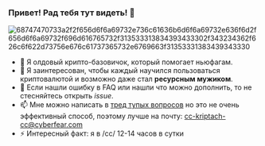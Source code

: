 ### Привет! Рад тебя тут видеть! 👋
![68747470733a2f2f656d6f6a69732e736c61636b6d6f6a69732e636f6d2f656d6f6a69732f696d616765732f313533313834393433302f343234362f626c6f622d73756e676c61737365732e6769663f31353331383439343330](https://github.com/ShyaTech/ShyaTech/assets/121751505/e310a8c0-2873-4149-9db4-dacdd6237830)
- 👋 Я олдовый крипто-базовичок, который помогает ньюфагам.
- 🌱 Я заинтересован, чтобы каждый научился пользоваться криптовалютой и возможно даже стал <strong>ресурсным мужиком</strong>.
- 👀 Если нашли ошибку в FAQ или нашли что можно дополнить, то не стесняйтесь открыть <i>issue</i>.
- 📫 Мне можно написать в <a href="https://2ch.hk/cc/res/229275.html">тред тупых вопросов</a> но это не очень эффективный способ, поэтому лучше на почту: cc-kriptach-cc@cyberfear.com 
- ⚡️ Интересный факт: я в /cc/ 12-14 часов в сутки
